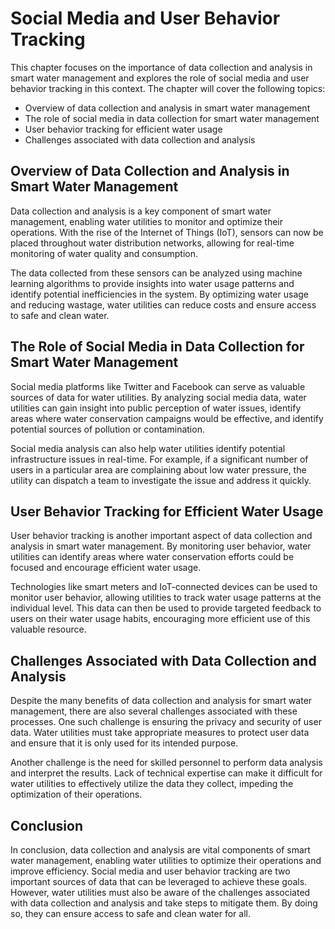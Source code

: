 Social Media and User Behavior Tracking
================================================================================================

This chapter focuses on the importance of data collection and analysis in smart water management and explores the role of social media and user behavior tracking in this context. The chapter will cover the following topics:

* Overview of data collection and analysis in smart water management
* The role of social media in data collection for smart water management
* User behavior tracking for efficient water usage
* Challenges associated with data collection and analysis

Overview of Data Collection and Analysis in Smart Water Management
------------------------------------------------------------------

Data collection and analysis is a key component of smart water management, enabling water utilities to monitor and optimize their operations. With the rise of the Internet of Things (IoT), sensors can now be placed throughout water distribution networks, allowing for real-time monitoring of water quality and consumption.

The data collected from these sensors can be analyzed using machine learning algorithms to provide insights into water usage patterns and identify potential inefficiencies in the system. By optimizing water usage and reducing wastage, water utilities can reduce costs and ensure access to safe and clean water.

The Role of Social Media in Data Collection for Smart Water Management
----------------------------------------------------------------------

Social media platforms like Twitter and Facebook can serve as valuable sources of data for water utilities. By analyzing social media data, water utilities can gain insight into public perception of water issues, identify areas where water conservation campaigns would be effective, and identify potential sources of pollution or contamination.

Social media analysis can also help water utilities identify potential infrastructure issues in real-time. For example, if a significant number of users in a particular area are complaining about low water pressure, the utility can dispatch a team to investigate the issue and address it quickly.

User Behavior Tracking for Efficient Water Usage
------------------------------------------------

User behavior tracking is another important aspect of data collection and analysis in smart water management. By monitoring user behavior, water utilities can identify areas where water conservation efforts could be focused and encourage efficient water usage.

Technologies like smart meters and IoT-connected devices can be used to monitor user behavior, allowing utilities to track water usage patterns at the individual level. This data can then be used to provide targeted feedback to users on their water usage habits, encouraging more efficient use of this valuable resource.

Challenges Associated with Data Collection and Analysis
-------------------------------------------------------

Despite the many benefits of data collection and analysis for smart water management, there are also several challenges associated with these processes. One such challenge is ensuring the privacy and security of user data. Water utilities must take appropriate measures to protect user data and ensure that it is only used for its intended purpose.

Another challenge is the need for skilled personnel to perform data analysis and interpret the results. Lack of technical expertise can make it difficult for water utilities to effectively utilize the data they collect, impeding the optimization of their operations.

Conclusion
----------

In conclusion, data collection and analysis are vital components of smart water management, enabling water utilities to optimize their operations and improve efficiency. Social media and user behavior tracking are two important sources of data that can be leveraged to achieve these goals. However, water utilities must also be aware of the challenges associated with data collection and analysis and take steps to mitigate them. By doing so, they can ensure access to safe and clean water for all.
